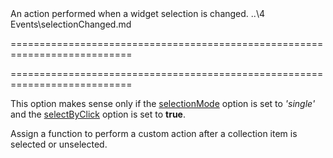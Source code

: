 <!--**
/*-------------------------------------------
    Auto-generated file. Do not modify.
-------------------------------------------

**-->
<!--d-->An action performed when a widget selection is changed.<!--/d-->
<!--EventForAction-->..\4 Events\selectionChanged.md<!--/EventForAction-->
===========================================================================
<!--merge--><!--/merge-->
===========================================================================

<!--fullDescription-->
This option makes sense only if the [selectionMode]({basewidgetpath}/Configuration/#selectionMode) option is set to *'single'* and the [selectByClick]({basewidgetpath}/Configuration/#selectByClick) option is set to **true**.

Assign a function to perform a custom action after a collection item is selected or unselected.
<!--/fullDescription-->

<!--handmade-->
<!--/handmade-->